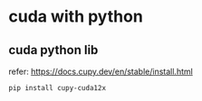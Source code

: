 # cuda with python

## cuda python lib

refer: <https://docs.cupy.dev/en/stable/install.html>

```sh
pip install cupy-cuda12x
```
